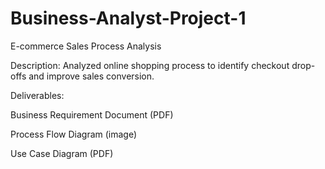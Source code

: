 # Business-Analyst-Project-1
E-commerce Sales Process Analysis

Description: Analyzed online shopping process to identify checkout drop-offs and improve sales conversion.

Deliverables:

Business Requirement Document (PDF)

Process Flow Diagram (image)

Use Case Diagram (PDF)
